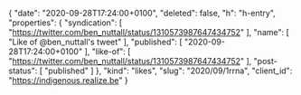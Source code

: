 {
  "date": "2020-09-28T17:24:00+0100",
  "deleted": false,
  "h": "h-entry",
  "properties": {
    "syndication": [
      "https://twitter.com/ben_nuttall/status/1310573987647434752"
    ],
    "name": [
      "Like of @ben_nuttall's tweet"
    ],
    "published": [
      "2020-09-28T17:24:00+0100"
    ],
    "like-of": [
      "https://twitter.com/ben_nuttall/status/1310573987647434752"
    ],
    "post-status": [
      "published"
    ]
  },
  "kind": "likes",
  "slug": "2020/09/1rrna",
  "client_id": "https://indigenous.realize.be"
}
